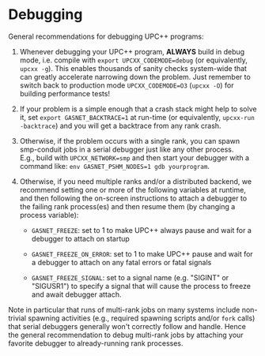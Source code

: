 # Debugging

General recommendations for debugging UPC++ programs:

1. Whenever debugging your UPC++ program, **ALWAYS** build in debug mode, 
i.e. compile with `export UPCXX_CODEMODE=debug` (or equivalently, `upcxx -g`).  This enables thousands of
sanity checks system-wide that can greatly accelerate narrowing down the
problem. Just remember to switch back to production mode `UPCXX_CODEMODE=O3` (`upcxx -O`)
for building performance tests!

2. If your problem is a simple enough that a crash stack might help to solve it, 
set `export GASNET_BACKTRACE=1` at run-time (or equivalently, `upcxx-run -backtrace`) and you will get a backtrace from
any rank crash.

3. Otherwise, if the problem occurs with a single rank, you can spawn
smp-conduit jobs in a serial debugger just like any other process.  
E.g., build with `UPCXX_NETWORK=smp` and then start your debugger
with a command like: `env GASNET_PSHM_NODES=1 gdb yourprogram`.

4. Otherwise, if you need multiple ranks and/or a distributed backend, we
recommend setting one or more of the following variables at runtime, and then
following the on-screen instructions to attach a debugger to the failing rank
process(es) and then resume them (by changing a process variable):


    * `GASNET_FREEZE`: set to 1 to make UPC++ always pause and wait for a debugger to attach on startup

    * `GASNET_FREEZE_ON_ERROR`: set to 1 to make UPC++ pause and wait for a
       debugger to attach on any fatal errors or fatal signals

    * `GASNET_FREEZE_SIGNAL`: set to a signal name (e.g. "SIGINT" or "SIGUSR1")
      to specify a signal that will cause the process to freeze and await debugger
      attach.

Note in particular that runs of multi-rank jobs on many systems include
non-trivial spawning activities (e.g., required spawning scripts and/or `fork`
calls) that serial debuggers generally won't correctly follow and handle. Hence
the general recommendation to debug multi-rank jobs by attaching your favorite
debugger to already-running rank processes.

